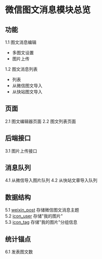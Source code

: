 # 微信图文消息模块总览
## 功能
1.1 图文消息编辑
 - 多图文设置
 - 图片上传

1.2 图文消息列表
 - 列表
 - 从微信图文导入
 - 从快站图文导入

## 页面
2.1 图文编辑器页面
2.2 图文列表页面

## 后端接口
3.1 图片上传接口


## 消息队列
4.1 从微信导入图片队列
4.2 从快站文章导入队列

## 数据结构
5.1 [weixin_post](http://c.sohuno.com/kuaizhan/kuaizhan-doc/blob/master/internal/modules/mysql/kuaizhan_weixin_*/weixin_post.md) 存储微信图文消息主题  
5.2 [icon_user](http://c.sohuno.com/kuaizhan/kuaizhan-doc/blob/master/internal/modules/mysql/kuaizhan_site_*/icon_user.md)  存储"我的图片"    
5.3 [icon_tag](http://c.sohuno.com/kuaizhan/kuaizhan-doc/blob/master/internal/modules/mysql/kuaizhan_site_*/icon_tag.md)  存储"我的图片"分组信息  

## 统计锚点
6.1 发表图文数